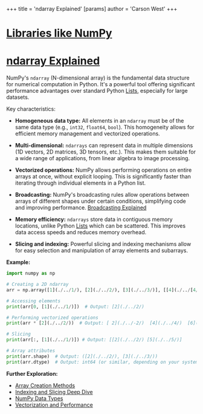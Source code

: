 +++
 title = 'ndarray Explained'
[params]
	author = 'Carson West'
+++
# [Libraries like NumPy](./../libraries-like-numpy/)
# [ndarray Explained](./../ndarray-explained/) 
NumPy's `ndarray` (N-dimensional array) is the fundamental data structure for numerical computation in Python.  It's a powerful tool offering significant performance advantages over standard Python [Lists](./../lists/), especially for large datasets.

Key characteristics:

* **Homogeneous data type:**  All elements in an `ndarray` must be of the same data type (e.g., `int32`, `float64`, `bool`). This homogeneity allows for efficient memory management and vectorized operations.

* **Multi-dimensional:**  `ndarrays` can represent data in multiple dimensions (1D vectors, 2D matrices, 3D tensors, etc.).  This makes them suitable for a wide range of applications, from linear algebra to image processing.

* **Vectorized operations:**  NumPy allows performing operations on entire arrays at once, without explicit looping. This is significantly faster than iterating through individual elements in a Python list.

* **Broadcasting:**  NumPy's broadcasting rules allow operations between arrays of different shapes under certain conditions, simplifying code and improving performance.  [Broadcasting Explained](./../broadcasting-explained/)

* **Memory efficiency:**  `ndarrays` store data in contiguous memory locations, unlike Python [Lists](./../lists/) which can be scattered. This improves data access speeds and reduces memory overhead.

* **Slicing and indexing:**  Powerful slicing and indexing mechanisms allow for easy selection and manipulation of array elements and subarrays.

**Example:**

```python
import numpy as np

# Creating a 2D ndarray
arr = np.array([1](./../1/), [2](./../2/), [3](./../3/)], [[4](./../[4/), [5](./../5/), [6](./../6/))

# Accessing elements
print(arr[0, [1](./../1/)])  # Output: [2](./../2/)

# Performing vectorized operations
print(arr * [2](./../2/))  # Output: [ 2](./../-2/)  [4](./../4/)  [6](./../6/)], [ 8 10 12]]

# Slicing
print(arr[:, [1](./../1/)]) # Output: [[2](./../2/) [5](./../5/)]

# Array attributes
print(arr.shape)  # Output: ([2](./../2/), [3](./../3/))
print(arr.dtype)  # Output: int64 (or similar, depending on your system)
```

**Further Exploration:**

* [Array Creation Methods](./../array-creation-methods/)
* [Indexing and Slicing Deep Dive](./../indexing-and-slicing-deep-dive/)
* [NumPy Data Types](./../numpy-data-types/)
* [Vectorization and Performance](./../vectorization-and-performance/)


